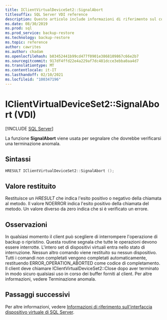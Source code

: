 ```yaml
---
title: IClientVirtualDeviceSet2::SignalAbort
titlesuffix: SQL Server VDI reference
description: Questo articolo include informazioni di riferimento sul comando IClientVirtualDeviceSet2::SignalAbort.
ms.date: 08/30/2019
ms.prod: sql
ms.prod_service: backup-restore
ms.technology: backup-restore
ms.topic: reference
author: cawrites
ms.author: chadam
ms.openlocfilehash: b03452441b99cd477f0901e3868109867c66e2b7
ms.sourcegitcommit: 917df4ffd22e4a229af7dc481dcce3ebba0aa4d7
ms.translationtype: MT
ms.contentlocale: it-IT
ms.lasthandoff: 02/10/2021
ms.locfileid: "100347196"
---
```

# <a name="iclientvirtualdeviceset2signalabort-vdi"></a>IClientVirtualDeviceSet2::SignalAbort (VDI)

[!INCLUDE [SQL Server](../../../includes/applies-to-version/sqlserver.md)]

La funzione **SignalAbort** viene usata per segnalare che dovrebbe verificarsi una terminazione anomala.

## <a name="syntax"></a>Sintassi

```c
HRESULT IClientVirtualDeviceSet2::SignalAbort ();
```

## <a name="return-value"></a>Valore restituito

Restituisce un *HRESULT* che indica l'esito positivo o negativo della chiamata al metodo. Il valore NOERROR indica l'esito positivo della chiamata del metodo. Un valore diverso da zero indica che si è verificato un errore.

## <a name="remarks"></a>Osservazioni

In qualsiasi momento il client può scegliere di interrompere l'operazione di backup o ripristino. Questa routine segnala che tutte le operazioni devono essere interrotte. L'intero set di dispositivi virtuali entra nello stato di interruzione. Nessun altro comando viene restituito su nessun dispositivo. Tutti i comandi non completati vengono completati automaticamente, restituendo ERROR_OPERATION_ABORTED come codice di completamento. Il client deve chiamare IClientVirtualDeviceSet2::Close dopo aver terminato in modo sicuro qualsiasi uso in corso dei buffer forniti al client. Per altre informazioni, vedere Terminazione anomala.

## <a name="next-steps"></a>Passaggi successivi

Per altre informazioni, vedere [Informazioni di riferimento sull'interfaccia dispositivo virtuale di SQL Server](reference-virtual-device-interface.md).